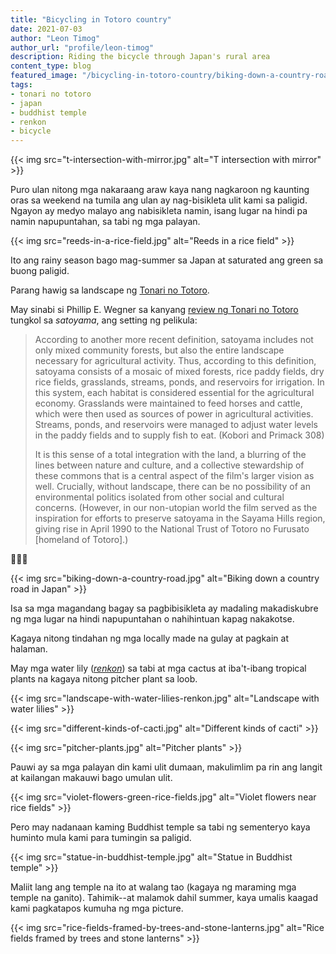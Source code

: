 ```yaml
---
title: "Bicycling in Totoro country"
date: 2021-07-03
author: "Leon Timog"
author_url: "profile/leon-timog"
description: Riding the bicycle through Japan's rural area
content_type: blog
featured_image: "/bicycling-in-totoro-country/biking-down-a-country-road.jpg"
tags:
- tonari no totoro
- japan
- buddhist temple
- renkon
- bicycle
---
```

{{< img src="t-intersection-with-mirror.jpg" alt="T intersection with mirror" >}}

Puro ulan nitong mga nakaraang araw kaya nang nagkaroon ng kaunting oras sa weekend na tumila ang ulan ay nag-bisikleta ulit kami sa paligid. Ngayon ay medyo malayo ang nabisikleta namin, isang lugar na hindi pa namin napupuntahan, sa tabi ng mga palayan.

{{< img src="reeds-in-a-rice-field.jpg" alt="Reeds in a rice field" >}}

Ito ang rainy season bago mag-summer sa Japan at saturated ang green sa buong paligid.

Parang hawig sa landscape ng [Tonari no Totoro](https://en.wikipedia.org/wiki/My_Neighbor_Totoro).

May sinabi si Phillip E. Wegner sa kanyang [review ng Tonari no Totoro](http://imagetext.english.ufl.edu/archives/v5_2/wegner/) tungkol sa *satoyama*, ang setting ng pelikula:

>According to another more recent definition, satoyama includes not only mixed community forests, but also the entire landscape necessary for agricultural activity. Thus, according to this definition, satoyama consists of a mosaic of mixed forests, rice paddy fields, dry rice fields, grasslands, streams, ponds, and reservoirs for irrigation. In this system, each habitat is considered essential for the agricultural economy. Grasslands were maintained to feed horses and cattle, which were then used as sources of power in agricultural activities. Streams, ponds, and reservoirs were managed to adjust water levels in the paddy fields and to supply fish to eat. (Kobori and Primack 308) 
>
>It is this sense of a total integration with the land, a blurring of the lines between nature and culture, and a collective stewardship of these commons that is a central aspect of the film's larger vision as well. Crucially, without landscape, there can be no possibility of an environmental politics isolated from other social and cultural concerns. (However, in our non-utopian world the film served as the inspiration for efforts to preserve satoyama in the Sayama Hills region, giving rise in April 1990 to the National Trust of Totoro no Furusato [homeland of Totoro].)

🌳🌳🌳

{{< img src="biking-down-a-country-road.jpg" alt="Biking down a country road in Japan" >}} 

Isa sa mga magandang bagay sa pagbibisikleta ay madaling makadiskubre ng mga lugar na hindi napupuntahan o nahihintuan kapag nakakotse.

Kagaya nitong tindahan ng mga locally made na gulay at pagkain at halaman.

May mga water lily (*[renkon](https://en.wikipedia.org/wiki/Nelumbo_nucifera)*) sa tabi at mga cactus at iba't-ibang tropical plants na kagaya nitong pitcher plant sa loob.

{{< img src="landscape-with-water-lilies-renkon.jpg" alt="Landscape with water lilies" >}}

{{< img src="different-kinds-of-cacti.jpg" alt="Different kinds of cacti" >}}

{{< img src="pitcher-plants.jpg" alt="Pitcher plants" >}}

Pauwi ay sa mga palayan din kami ulit dumaan, makulimlim pa rin ang langit at kailangan makauwi bago umulan ulit.

{{< img src="violet-flowers-green-rice-fields.jpg" alt="Violet flowers near rice fields" >}}

Pero may nadanaan kaming Buddhist temple sa tabi ng sementeryo kaya huminto mula kami para tumingin sa paligid.

{{< img src="statue-in-buddhist-temple.jpg" alt="Statue in Buddhist temple" >}}

Maliit lang ang temple na ito at walang tao (kagaya ng maraming mga temple na ganito). Tahimik--at malamok dahil summer, kaya umalis kaagad kami pagkatapos kumuha ng mga picture.

{{< img src="rice-fields-framed-by-trees-and-stone-lanterns.jpg" alt="Rice fields framed by trees and stone lanterns" >}}